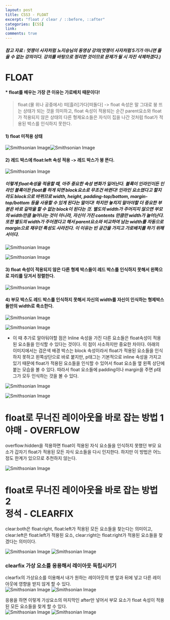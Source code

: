 ```yaml
---
layout: post
title: CSS3 - FLOAT
excerpt: "float / clear / ::before, ::after"
categories: [CSS]
link:
comments: true
---
```


##### 참고 자료 : 멋쟁이 사자처럼 노지승님의 동영상 강의(멋쟁이 사자처럼 5기가 아니면 들을 수 없는 강의이다. 강의를 바탕으로 정리한 것이므로 문제가 될 시 자진 삭제하겠다.)

<h1>FLOAT</h1>

<h4>* float를 배우는 가장 큰 이유는 가로배치 때문이다!</h4>

>float:(물 위나 공중에서) 떠[흘러]가다[떠돌다] -> float 속성은 말 그대로 붕 뜨는 상태가 되는 것을 의미하고, float 속성이 적용되는 순간 parent요소와 float가 적용되지 않은 상태의 다른 형제요소들은 자식이 집을 나간 것처럼 float가 적용된 박스를 인식하지 못한다.

<h4>1) float 미적용 상태</h4>

![Smithsonian Image](/img/2017-09-12-01.PNG)![Smithsonian Image](/img/2017-09-12-05.PNG)<br />
<h4>2) 레드 박스에 float:left 속성 적용 -> 레드 박스가 붕 뜬다.</h4>

![Smithsonian Image](/img/2017-09-12-02.PNG)<br />

<h5>이렇게 float속성을 적용할 때, 아주 중요한 속성 변화가 일어난다. 블록이 인라인이든 인라인 블록이든 float를 하게 되면 block요소로 무조건 바뀐다! 인라인 요소였다고 할지라도 block으로 바뀌므로 width, height, padding-top/bottom, margin-top/bottom 등을 사용할 수 있게 된다는 말이다! 하지만 놓치지 말아야할 더 중요한 부분은 바로 길막을 할 수 없는 block이 된다는 것. 별도의 width가 주어지지 않으면 부모의 width만큼 늘어나는 것이 아니라, 자신이 가진 contents 만큼만 width가 늘어난다. 또한 별도의 width가 주어졌다고 해서 parent요소와 비교하여 남는 width를 자동으로 margin으로 채우던 특성도 사라진다. 이 이유는 빈 공간을 가지고 가로배치를 하기 위해서이다.</h5>

![Smithsonian Image](/img/2017-09-12-07.PNG)

![Smithsonian Image](/img/2017-09-12-08.PNG)<br />


<h4>3) float 속성이 적용되지 않은 다른 형제 박스들이 레드 박스를 인식하지 못해서 왼쪽으로 자리를 당겨서 정렬한다.<br /></h4>

![Smithsonian Image](/img/2017-09-12-03.PNG)<br />

<h4>4) 부모 박스도 레드 박스를 인식하지 못해서 자신의 width를 자신이 인식하는 형제박스들만의 width로 축소한다.</h4>

![Smithsonian Image](/img/2017-09-12-04.PNG)

![Smithsonian Image](/img/2017-09-12-06.PNG)<br />

* 이 때 추가로 알아둬야할 점은 lnline 속성을 가진 다른 요소들은 float속성이 적용된 요소들을 인식할 수 있다는 것이다. 이 점이 사소하지만 중요한 차이다. 아래의 이미지에서는 검은색 배경 박스는 block 속성이라서 float가 적용된 요소들을 인식하지 못하고 왼쪽상단으로 바로 붙지만, p태그는 기본적으로 inline 속성을 가지고 있기 때문에 float가 적용된 요소들을 인식할 수 있어서 float 요소들 옆 왼쪽 상단에 붙는 모습을 볼 수 있다. 따라서 float 요소들에 padding이나 margin을 주면 p태그가 모두 인식하는 것을 볼 수 있다.<br />

![Smithsonian Image](/img/2017-09-12-24.PNG)

![Smithsonian Image](/img/2017-09-12-26.PNG)<br />

<h1>float로 무너진 레이아웃을 바로 잡는 방법 1<br /> 야매 - OVERFLOW</h1>

overflow:hidden을 적용하면 float이 적용된 자식 요소들을 인식하지 못했던 부모 요소가 갑자기 float가 적용된 모든 자식 요소들을 다시 인지한다. 하지만 이 방법은 어느 정도 한계가 있으므로 추천하지 않는다.<br />

![Smithsonian Image](/img/2017-09-12-27.PNG)<br />

<h1>float로 무너진 레이아웃을 바로 잡는 방법 2<br /> 정석 - CLEARFIX</h1>

clear:both은 float:right, float:left가 적용된 모든 요소들을 찾는다는 의미이고, clear:left은 float:left가 적용된 요소, clear:right는 float:right가 적용된 요소들을 찾겠다는 의미이다.<br />

![Smithsonian Image](/img/2017-09-12-29.PNG)
![Smithsonian Image](/img/2017-09-12-30.PNG)<br />

<h3>clearfix 가상 요소를 응용해서 레이아웃 독립시키기</h3>

clearfix의 가상요소를 이용해서 내가 원하는 레이아웃의 맨 앞과 뒤에 넣고 다른 레이아웃에 영향을 받지 않게 할 수 있다.<br />
![Smithsonian Image](/img/2017-09-12-31.PNG)
![Smithsonian Image](/img/2017-09-12-32.PNG)<br />


응용을 하면 이렇게 가상요소의 마지막인 after만 넣어서 부모 요소가 float 속성이 적용된 모든 요소들을 찾게 할 수 있다.<br />
![Smithsonian Image](/img/2017-09-12-34.PNG)
![Smithsonian Image](/img/2017-09-12-33.PNG)<br />

